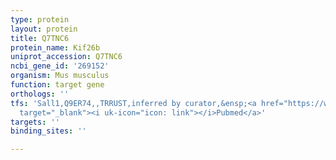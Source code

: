 ```yaml
---
type: protein
layout: protein
title: Q7TNC6
protein_name: Kif26b
uniprot_accession: Q7TNC6
ncbi_gene_id: '269152'
organism: Mus musculus
function: target gene
orthologs: ''
tfs: 'Sall1,Q9ER74,,TRRUST,inferred by curator,&ensp;<a href="https://www.ncbi.nlm.nih.gov/pubmed/?term=22768111%5Buid%5D+OR+29087512%5Buid%5D"
  target="_blank"><i uk-icon="icon: link"></i>Pubmed</a>'
targets: ''
binding_sites: ''

---
```

